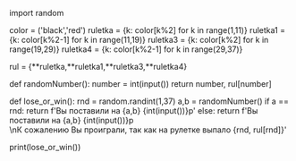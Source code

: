 import random

color = ('black','red')
ruletka = {k: color[k%2] for k in range(1,11)}
ruletka1 = {k: color[k%2-1] for k in range(11,19)}
ruletka3 = {k: color[k%2] for k in range(19,29)}
ruletka4 = {k: color[k%2-1] for k in range(29,37)}

rul = {**ruletka,**ruletka1,**ruletka3,**ruletka4}

def randomNumber():
    number = int(input())
    return number, rul[number]

def lose_or_win():
    rnd = random.randint(1,37)
    a,b = randomNumber()
    if a == rnd:
        return f'Вы поставили на {a,b} {int(input())}р'
    else:
        return f'Вы поставили на {a,b} {int(input())}р \
            \nК сожалению Вы проиграли, так как на рулетке выпало {rnd, rul[rnd]}'
    
print(lose_or_win())
